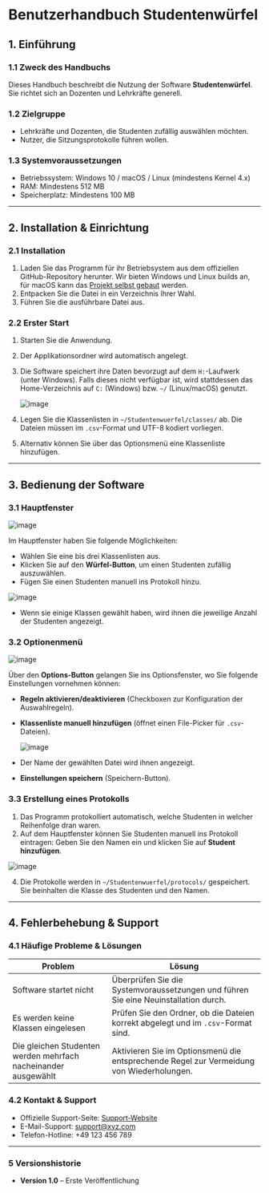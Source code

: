 # **Benutzerhandbuch Studentenwürfel**

## **1. Einführung**

### **1.1 Zweck des Handbuchs**
Dieses Handbuch beschreibt die Nutzung der Software **Studentenwürfel**. Sie richtet sich an Dozenten und Lehrkräfte generell.

### **1.2 Zielgruppe**
- Lehrkräfte und Dozenten, die Studenten zufällig auswählen möchten.
- Nutzer, die Sitzungsprotokolle führen wollen.

### **1.3 Systemvoraussetzungen**
- Betriebssystem: Windows 10 / macOS / Linux (mindestens Kernel 4.x)
- RAM: Mindestens 512 MB
- Speicherplatz: Mindestens 100 MB

---

## **2. Installation & Einrichtung**

### **2.1 Installation**
1. Laden Sie das Programm für ihr Betriebsystem aus dem offiziellen GitHub-Repository herunter. Wir bieten Windows und Linux builds an, für macOS kann das [Projekt selbst gebaut](https://www.jetbrains.com/help/idea/javafx.html#package-app-with-jlink) werden.
2. Entpacken Sie die Datei in ein Verzeichnis Ihrer Wahl.
3. Führen Sie die ausführbare Datei aus.

### **2.2 Erster Start**
1. Starten Sie die Anwendung.
2. Der Applikationsordner wird automatisch angelegt.
3. Die Software speichert ihre Daten bevorzugt auf dem `H:`-Laufwerk (unter Windows). Falls dieses nicht verfügbar ist, wird stattdessen das Home-Verzeichnis auf `C:` (Windows) bzw. `~/` (Linux/macOS) genutzt.
   
   ![image](https://github.com/user-attachments/assets/9ab8b392-bfe7-42f9-81c5-bc18d1def550)

4. Legen Sie die Klassenlisten in `~/Studentenwuerfel/classes/` ab. Die Dateien müssen im `.csv`-Format und UTF-8 kodiert vorliegen.
5. Alternativ können Sie über das Optionsmenü eine Klassenliste hinzufügen.

---

## **3. Bedienung der Software**

### **3.1 Hauptfenster**
![image](https://github.com/user-attachments/assets/022eb6f3-284a-4be6-9506-c992e8c95ff5)

Im Hauptfenster haben Sie folgende Möglichkeiten:
- Wählen Sie eine bis drei Klassenlisten aus.
- Klicken Sie auf den **Würfel-Button**, um einen Studenten zufällig auszuwählen.
- Fügen Sie einen Studenten manuell ins Protokoll hinzu.
  
 ![image](https://github.com/user-attachments/assets/f8261ae0-cb8b-40bd-999f-78cb85aada56)
- Wenn sie einige Klassen gewählt haben, wird ihnen die jeweilige Anzahl der Studenten angezeigt.

### **3.2 Optionenmenü**
![image](https://github.com/user-attachments/assets/c906ab6e-001e-4dfd-aafe-8912d991ecd7)

Über den **Options-Button** gelangen Sie ins Optionsfenster, wo Sie folgende Einstellungen vornehmen können:
- **Regeln aktivieren/deaktivieren** (Checkboxen zur Konfiguration der Auswahlregeln).
- **Klassenliste manuell hinzufügen** (öffnet einen File-Picker für `.csv`-Dateien).

  ![image](https://github.com/user-attachments/assets/0311bf1e-2bd4-40af-a829-f69913ef117e)
- Der Name der gewählten Datei wird ihnen angezeigt.
- **Einstellungen speichern** (Speichern-Button).

### **3.3 Erstellung eines Protokolls**
1. Das Programm protokolliert automatisch, welche Studenten in welcher Reihenfolge dran waren.
2. Auf dem Hauptfenster können Sie Studenten manuell ins Protokoll eintragen: Geben Sie den Namen ein und klicken Sie auf **Student hinzufügen**.

![image](https://github.com/user-attachments/assets/229cf7ff-675d-4a1c-8f8e-60cac5f66e37)

4. Die Protokolle werden in `~/Studentenwuerfel/protocols/` gespeichert. Sie beinhalten die Klasse des Studenten und den Namen.

---

## **4. Fehlerbehebung & Support**

### **4.1 Häufige Probleme & Lösungen**
| Problem | Lösung |
|---------|--------|
| Software startet nicht | Überprüfen Sie die Systemvoraussetzungen und führen Sie eine Neuinstallation durch. |
| Es werden keine Klassen eingelesen | Prüfen Sie den Ordner, ob die Dateien korrekt abgelegt und im `.csv`-Format sind. |
| Die gleichen Studenten werden mehrfach nacheinander ausgewählt | Aktivieren Sie im Optionsmenü die entsprechende Regel zur Vermeidung von Wiederholungen. |

### **4.2 Kontakt & Support**
- Offizielle Support-Seite: [Support-Website](https://www.xyz.com/support)
- E-Mail-Support: support@xyz.com
- Telefon-Hotline: +49 123 456 789

---

### **5 Versionshistorie**
- **Version 1.0** – Erste Veröffentlichung
